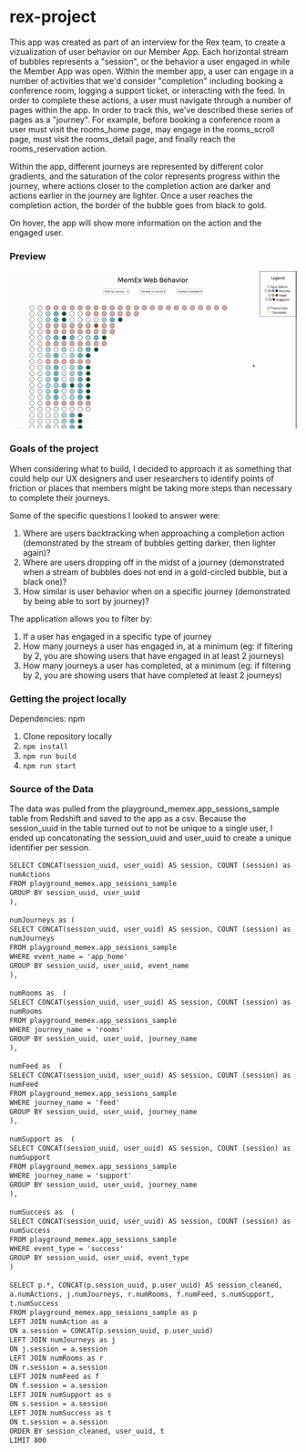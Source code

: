 # rex-project

This app was created as part of an interview for the Rex team, to create a vizualization of user behavior on our Member App. Each horizontal stream of bubbles represents a "session", or the behavior a user engaged in while the Member App was open. Within the member app, a user can engage in a number of activities that we'd consider "completion" including booking a conference room, logging a support ticket, or interacting with the feed. In order to complete these actions, a user must navigate through a number of pages within the app. In order to track this, we've described these series of pages as a "journey". For example, before booking a conference room a user must visit the rooms_home page, may engage in the rooms_scroll page,  must visit the rooms_detail page, and finally reach the rooms_reservation action. 

Within the app, different journeys are represented by different color gradients, and the saturation of the color represents progress within the journey, where actions closer to the completion action are darker and actions earlier in the journey are lighter. Once a user reaches the completion action, the border of the bubble goes from black to gold.

On hover, the app will show more information on the action and the engaged user.

### Preview

![app](memex-app.gif)

### Goals of the project

When considering what to build, I decided to approach it as something that could help our UX designers and user researchers to identify points of friction or places that members might be taking more steps than necessary to complete their journeys. 

Some of the specific questions I looked to answer were:
1. Where are users backtracking when approaching a completion action (demonstrated by the stream of bubbles getting darker, then lighter again)?
2. Where are users dropping off in the midst of a journey (demonstrated when a stream of bubbles does not end in a gold-circled bubble, but a black one)?
3. How similar is user behavior when on a specific journey (demonstrated by being able to sort by journey)?

The application allows you to filter by:
1. If a user has engaged in a specific type of journey
2. How many journeys a user has engaged in, at a minimum (eg: if filtering by 2, you are showing users that have engaged in at least 2 journeys)
3. How many journeys a user has completed, at a minimum (eg: if filtering by 2, you are showing users that have completed at least 2 journeys)

### Getting the project locally
Dependencies: npm
1. Clone repository locally
2. `npm install`
3. `npm run build`
4. `npm run start`


### Source of the Data

The data was pulled from the playground_memex.app_sessions_sample table from Redshift and saved to the app as a csv. 
Because the session_uuid in the table turned out to not be unique to a single user, I ended up concatonating the session_uuid and user_uuid to create a unique identifier per session.

```WITH numAction as (
SELECT CONCAT(session_uuid, user_uuid) AS session, COUNT (session) as numActions
FROM playground_memex.app_sessions_sample
GROUP BY session_uuid, user_uuid
),

numJourneys as (
SELECT CONCAT(session_uuid, user_uuid) AS session, COUNT (session) as numJourneys
FROM playground_memex.app_sessions_sample
WHERE event_name = 'app_home'
GROUP BY session_uuid, user_uuid, event_name
),

numRooms as  (
SELECT CONCAT(session_uuid, user_uuid) AS session, COUNT (session) as numRooms
FROM playground_memex.app_sessions_sample
WHERE journey_name = 'rooms'
GROUP BY session_uuid, user_uuid, journey_name
),

numFeed as  (
SELECT CONCAT(session_uuid, user_uuid) AS session, COUNT (session) as numFeed
FROM playground_memex.app_sessions_sample
WHERE journey_name = 'feed'
GROUP BY session_uuid, user_uuid, journey_name
),

numSupport as  (
SELECT CONCAT(session_uuid, user_uuid) AS session, COUNT (session) as numSupport
FROM playground_memex.app_sessions_sample
WHERE journey_name = 'support'
GROUP BY session_uuid, user_uuid, journey_name
),

numSuccess as  (
SELECT CONCAT(session_uuid, user_uuid) AS session, COUNT (session) as numSuccess
FROM playground_memex.app_sessions_sample
WHERE event_type = 'success'
GROUP BY session_uuid, user_uuid, event_type
)

SELECT p.*, CONCAT(p.session_uuid, p.user_uuid) AS session_cleaned, a.numActions, j.numJourneys, r.numRooms, f.numFeed, s.numSupport, t.numSuccess
FROM playground_memex.app_sessions_sample as p
LEFT JOIN numAction as a
ON a.session = CONCAT(p.session_uuid, p.user_uuid)
LEFT JOIN numJourneys as j
ON j.session = a.session
LEFT JOIN numRooms as r
ON r.session = a.session
LEFT JOIN numFeed as f
ON f.session = a.session
LEFT JOIN numSupport as s
ON s.session = a.session
LEFT JOIN numSuccess as t
ON t.session = a.session
ORDER BY session_cleaned, user_uuid, t
LIMIT 800
